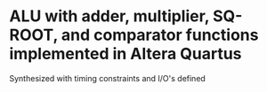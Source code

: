 # ALU with adder, multiplier, SQ-ROOT, and comparator functions implemented in Altera Quartus 
Synthesized with timing constraints and I/O's defined
